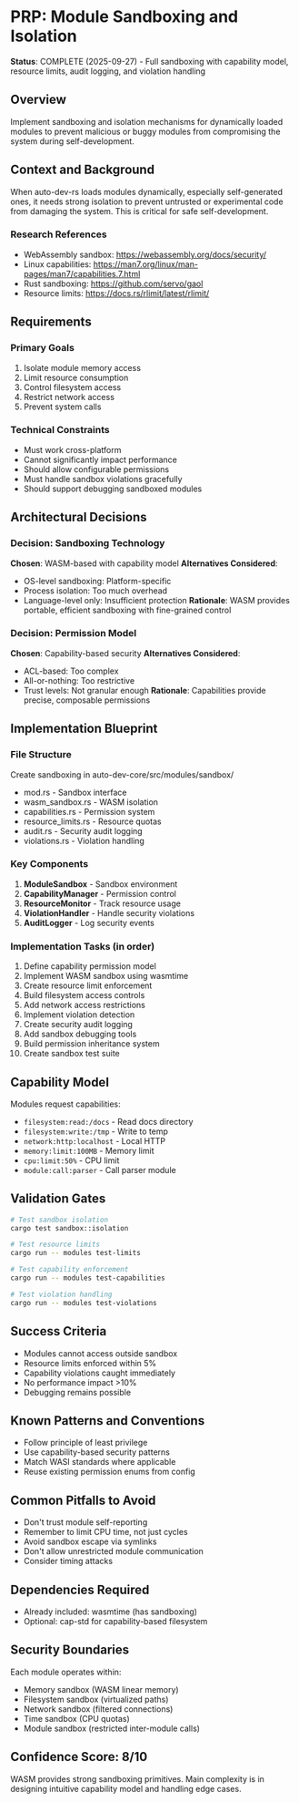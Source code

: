 # PRP: Module Sandboxing and Isolation

**Status**: COMPLETE (2025-09-27) - Full sandboxing with capability model, resource limits, audit logging, and violation handling

## Overview
Implement sandboxing and isolation mechanisms for dynamically loaded modules to prevent malicious or buggy modules from compromising the system during self-development.

## Context and Background
When auto-dev-rs loads modules dynamically, especially self-generated ones, it needs strong isolation to prevent untrusted or experimental code from damaging the system. This is critical for safe self-development.

### Research References
- WebAssembly sandbox: https://webassembly.org/docs/security/
- Linux capabilities: https://man7.org/linux/man-pages/man7/capabilities.7.html
- Rust sandboxing: https://github.com/servo/gaol
- Resource limits: https://docs.rs/rlimit/latest/rlimit/

## Requirements

### Primary Goals
1. Isolate module memory access
2. Limit resource consumption
3. Control filesystem access
4. Restrict network access
5. Prevent system calls

### Technical Constraints
- Must work cross-platform
- Cannot significantly impact performance
- Should allow configurable permissions
- Must handle sandbox violations gracefully
- Should support debugging sandboxed modules

## Architectural Decisions

### Decision: Sandboxing Technology
**Chosen**: WASM-based with capability model
**Alternatives Considered**:
- OS-level sandboxing: Platform-specific
- Process isolation: Too much overhead
- Language-level only: Insufficient protection
**Rationale**: WASM provides portable, efficient sandboxing with fine-grained control

### Decision: Permission Model
**Chosen**: Capability-based security
**Alternatives Considered**:
- ACL-based: Too complex
- All-or-nothing: Too restrictive
- Trust levels: Not granular enough
**Rationale**: Capabilities provide precise, composable permissions

## Implementation Blueprint

### File Structure
Create sandboxing in auto-dev-core/src/modules/sandbox/
- mod.rs - Sandbox interface
- wasm_sandbox.rs - WASM isolation
- capabilities.rs - Permission system
- resource_limits.rs - Resource quotas
- audit.rs - Security audit logging
- violations.rs - Violation handling

### Key Components
1. **ModuleSandbox** - Sandbox environment
2. **CapabilityManager** - Permission control
3. **ResourceMonitor** - Track resource usage
4. **ViolationHandler** - Handle security violations
5. **AuditLogger** - Log security events

### Implementation Tasks (in order)
1. Define capability permission model
2. Implement WASM sandbox using wasmtime
3. Create resource limit enforcement
4. Build filesystem access controls
5. Add network access restrictions
6. Implement violation detection
7. Create security audit logging
8. Add sandbox debugging tools
9. Build permission inheritance system
10. Create sandbox test suite

## Capability Model
Modules request capabilities:
- `filesystem:read:/docs` - Read docs directory
- `filesystem:write:/tmp` - Write to temp
- `network:http:localhost` - Local HTTP
- `memory:limit:100MB` - Memory limit
- `cpu:limit:50%` - CPU limit
- `module:call:parser` - Call parser module

## Validation Gates

```bash
# Test sandbox isolation
cargo test sandbox::isolation

# Test resource limits
cargo run -- modules test-limits

# Test capability enforcement
cargo run -- modules test-capabilities

# Test violation handling
cargo run -- modules test-violations
```

## Success Criteria
- Modules cannot access outside sandbox
- Resource limits enforced within 5%
- Capability violations caught immediately
- No performance impact >10%
- Debugging remains possible

## Known Patterns and Conventions
- Follow principle of least privilege
- Use capability-based security patterns
- Match WASI standards where applicable
- Reuse existing permission enums from config

## Common Pitfalls to Avoid
- Don't trust module self-reporting
- Remember to limit CPU time, not just cycles
- Avoid sandbox escape via symlinks
- Don't allow unrestricted module communication
- Consider timing attacks

## Dependencies Required
- Already included: wasmtime (has sandboxing)
- Optional: cap-std for capability-based filesystem

## Security Boundaries
Each module operates within:
- Memory sandbox (WASM linear memory)
- Filesystem sandbox (virtualized paths)
- Network sandbox (filtered connections)
- Time sandbox (CPU quotas)
- Module sandbox (restricted inter-module calls)

## Confidence Score: 8/10
WASM provides strong sandboxing primitives. Main complexity is in designing intuitive capability model and handling edge cases.
